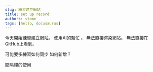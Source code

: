 ```yaml
---
slug: 練習建立網站
title: set up record
authors: stone
tags: [hello, docusaurus]
---
```


今天開始練習建立網站。 使用AI的幫忙 。 
無法直接渲染網站。 無法直接在GitHub上看到。 

可能要多練習如何同步 如何新增？ 


間隔綫的使用

<!-- truncate -->

